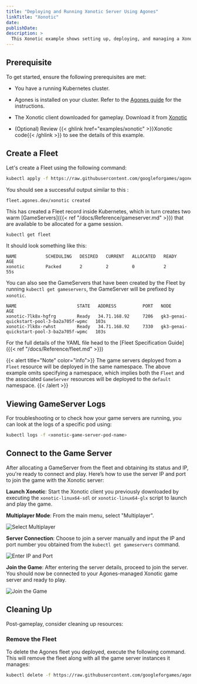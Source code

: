 ```yaml
---
title: "Deploying and Running Xonotic Server Using Agones"
linkTitle: "Xonotic"
date:
publishDate:
description: >
  This Xonotic example shows setting up, deploying, and managing a Xonotic game server on a Kubernetes cluster with Agones. It uses a simple Go wrapper to connect existing game servers with Agones, making it straightforward to run games in the cloud.
---
```


## Prerequisite

 To get started, ensure the following prerequisites are met:

  - You have a running Kubernetes cluster.

  - Agones is installed on your cluster. Refer to the [Agones guide](https://agones.dev/site/docs/installation/install-agones/) for the instructions.

  - The Xonotic client downloaded for gameplay. Download it from [Xonotic](http://www.xonotic.org)

  - (Optional) Review {{< ghlink href="examples/xonotic" >}}Xonotic code{{< /ghlink >}} to see the details of this example.


## Create a Fleet

Let's create a Fleet using the following command:

```bash
kubectl apply -f https://raw.githubusercontent.com/googleforgames/agones/{{< release-branch >}}/examples/xonotic/fleet.yaml
```

You should see a successful output similar to this :

```
fleet.agones.dev/xonotic created
```

This has created a Fleet record inside Kubernetes, which in turn creates two warm [GameServers]({{< ref "/docs/Reference/gameserver.md" >}})
that are available to be allocated for a game session.

```bash
kubectl get fleet
```
It should look something like this:

```
NAME           SCHEDULING   DESIRED   CURRENT   ALLOCATED   READY   AGE
xonotic        Packed       2         2         0           2       55s
```

You can also see the GameServers that have been created by the Fleet by running `kubectl get gameservers`,
the GameServer will be prefixed by `xonotic`.

```
NAME                       STATE   ADDRESS          PORT   NODE                                        AGE
xonotic-7lk8x-hgfrg        Ready   34.71.168.92     7206   gk3-genai-quickstart-pool-3-ba2a705f-wpmc   103s
xonotic-7lk8x-rwhst        Ready   34.71.168.92     7330   gk3-genai-quickstart-pool-3-ba2a705f-wpmc   103s
```

For the full details of the YAML file head to the [Fleet Specification Guide]({{< ref "/docs/Reference/fleet.md" >}})

{{< alert title="Note" color="info">}} The game servers deployed from a `Fleet` resource will be deployed in the same namespace. The above example omits specifying a namespace, which implies both the `Fleet` and the associated `GameServer` resources will be deployed to the `default` namespace. {{< /alert >}}

## Viewing GameServer Logs

For troubleshooting or to check how your game servers are running, you can look at the logs of a specific pod using:

```bash
kubectl logs -f <xonotic-game-server-pod-name>
```

## Connect to the Game Server

After allocating a GameServer from the fleet and obtaining its status and IP, you're ready to connect and play. Here’s how to use the server IP and port to join the game with the Xonotic server:

**Launch Xonotic**: Start the Xonotic client you previously downloaded by executing the `xonotic-linux64-sdl` or `xonotic-linux64-glx` script to launch and play the game.

**Multiplayer Mode**: From the main menu, select "Multiplayer".

![Select Multiplayer](../../../images/xonotic-front-page.png)


**Server Connection**: Choose to join a server manually and input the IP and port number you obtained from the `kubectl get gameservers` command.

![Enter IP and Port](../../../images/xonotic-enter-ip-port.png)


**Join the Game**: After entering the server details, proceed to join the server. You should now be connected to your Agones-managed Xonotic game server and ready to play.

![Join the Game](../../../images/xonotic-join-game.png)


## Cleaning Up

Post-gameplay, consider cleaning up resources:

### Remove the Fleet

To delete the Agones fleet you deployed, execute the following command. This will remove the fleet along with all the game server instances it manages:

```bash
kubectl delete -f https://raw.githubusercontent.com/googleforgames/agones/{{< release-branch >}}/examples/xonotic/fleet.yaml
```
